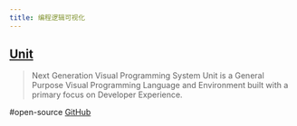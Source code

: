 ```yaml
---
title: 编程逻辑可视化
---
```

## [Unit](https://unit.land/)
> Next Generation Visual Programming System
> Unit is a General Purpose Visual Programming Language and Environment built with a primary focus on Developer Experience.

#open-source [GitHub](https://github.com/samuelmtimbo/unit/tree/main)
